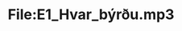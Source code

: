 ---
title: File:E1_Hvar_býrðu.mp3
recording of: Hvar býrðu?
reading speed: slow
speaker: E
license: CC0
---